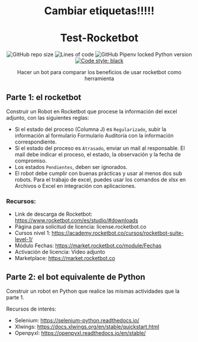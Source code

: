 <div align="center">

# Cambiar etiquetas!!!!!

# Test-Rocketbot

![GitHub repo size](https://img.shields.io/github/repo-size/AucaCoyan/test-rocketbot)
![Lines of code](https://img.shields.io/tokei/lines/github/AucaCoyan/test-rocketbot)
![GitHub Pipenv locked Python version](https://img.shields.io/github/pipenv/locked/python-version/AucaCoyan/test-rocketbot)
[![Code style: black](https://img.shields.io/badge/code%20style-black-000000.svg)](https://github.com/psf/black)

Hacer un bot para comparar los beneficios de usar rocketbot como herramienta

</div>

## Parte 1: el rocketbot

Construir un Robot en Rocketbot que procese la información del excel adjunto, con las siguientes reglas:

- Si el estado del proceso (Columna J) es `Regularizado`, subir la información al formulario Formulario Auditoria con la información correspondiente.
- Si el estado del proceso es `Atrasado`, enviar un mail al responsable. El mail debe indicar el proceso, el estado, la observación y la fecha de compromiso.
- Los estados `Pendientes`, deben ser ignorados.
- El robot debe cumplir con buenas prácticas y usar al menos dos sub robots. Para el trabajo de excel, puedes usar los comandos de xlsx en Archivos o Excel en integración con aplicaciones.

### Recursos:

- Link de descarga de Rocketbot: https://www.rocketbot.com/es/studio/#downloads
- Página para solicitud de licencia: license.rocketbot.co
- Cursos nivel 1: https://academy.rocketbot.co/cursos/rocketbot-suite-level-1/
- Módulo Fechas: https://market.rocketbot.co/module/Fechas
- Activación de licencia: Video adjunto
- Marketplace: https://market.rocketbot.co

## Parte 2: el bot equivalente de Python

Construir un robot en Python que realice las mismas actividades que la parte 1.

Recursos de interés:

- Selenium: https://selenium-python.readthedocs.io/
- Xlwings: https://docs.xlwings.org/en/stable/quickstart.html
- Openpyxl: https://openpyxl.readthedocs.io/en/stable/
